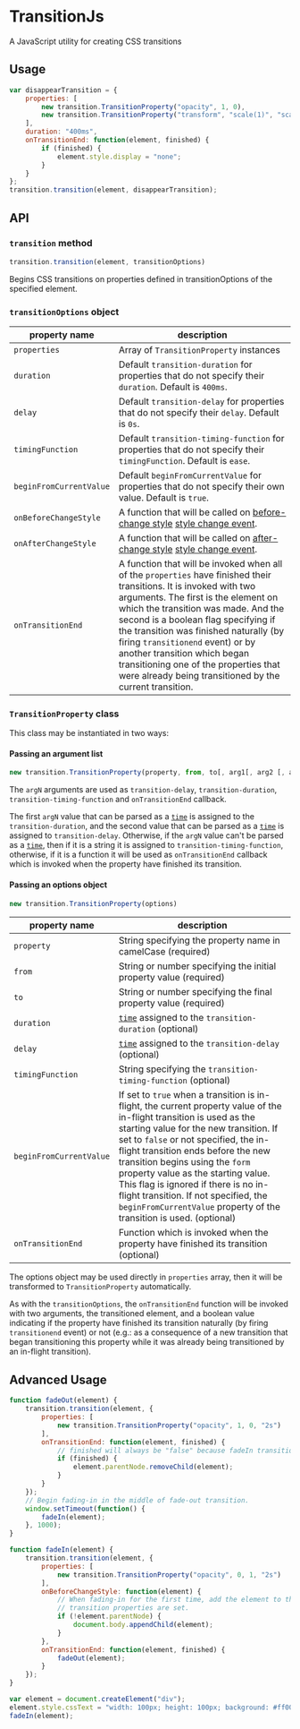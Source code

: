 # TransitionJs
A JavaScript utility for creating CSS transitions

## Usage

```JavaScript
var disappearTransition = {
    properties: [
        new transition.TransitionProperty("opacity", 1, 0),
        new transition.TransitionProperty("transform", "scale(1)", "scale(0.5)")
    ],
    duration: "400ms",
    onTransitionEnd: function(element, finished) {
        if (finished) {
            element.style.display = "none";
        }
    }
};
transition.transition(element, disappearTransition);
```

## API

### `transition` method

```JavaScript
transition.transition(element, transitionOptions)
```

Begins CSS transitions on properties defined in transitionOptions of the specified element.

### `transitionOptions` object

property name | description
--------------|------------
`properties` | Array of `TransitionProperty` instances  
`duration` | Default `transition-duration` for properties that do not specify their `duration`. Default is `400ms`.  
`delay` | Default `transition-delay` for properties that do not specify their `delay`. Default is `0s`.  
`timingFunction` | Default `transition-timing-function` for properties that do not specify their `timingFunction`. Default is `ease`.
`beginFromCurrentValue` | Default `beginFromCurrentValue` for properties that do not specify their own value. Default is `true`.
`onBeforeChangeStyle` | A function that will be called on [before-change style](http://www.w3.org/TR/css3-transitions/#before-change-style) [style change event](http://www.w3.org/TR/css3-transitions/#style-change-event).
`onAfterChangeStyle` | A function that will be called on [after-change style](http://www.w3.org/TR/css3-transitions/#after-change-style) [style change event](http://www.w3.org/TR/css3-transitions/#style-change-event).
`onTransitionEnd` | A function that will be invoked when all of the `properties` have finished their transitions. It is invoked with two arguments. The first is the element on which the transition was made. And the second is a boolean flag specifying if the transition was finished naturally (by firing `transitionend` event) or by another transition which began transitioning one of the properties that were already being transitioned by the current transition.

### `TransitionProperty` class

This class may be instantiated in two ways:

#### Passing an argument list

```JavaScript
new transition.TransitionProperty(property, from, to[, arg1[, arg2 [, arg3[, arg4]]]])
```

The `argN` arguments are used as `transition-delay`, `transition-duration`, `transition-timing-function` and `onTransitionEnd` callback.

The first `argN` value that can be parsed as a [`time`](https://developer.mozilla.org/en-US/docs/Web/CSS/time) is assigned to the `transition-duration`, and the second value that can be parsed as a [`time`](https://developer.mozilla.org/en-US/docs/Web/CSS/time) is assigned to `transition-delay`. Otherwise, if the `argN` value can't be parsed as a [`time`](https://developer.mozilla.org/en-US/docs/Web/CSS/time), then if it is a string it is assigned to `transition-timing-function`, otherwise, if it is a function it will be used as `onTransitionEnd` callback which is invoked when the property have finished its transition.

#### Passing an options object

```JavaScript
new transition.TransitionProperty(options)
```
property name | description
--------------|------------
`property` | String specifying the property name in camelCase (required)
`from` | String or number specifying the initial property value (required)
`to` | String or number specifying the final property value (required)
`duration` | [`time`](https://developer.mozilla.org/en-US/docs/Web/CSS/time) assigned to the `transition-duration` (optional)
`delay` | [`time`](https://developer.mozilla.org/en-US/docs/Web/CSS/time) assigned to the `transition-delay` (optional)
`timingFunction` | String specifying the `transition-timing-function` (optional)
`beginFromCurrentValue` | If set to `true` when a transition is in-flight, the current property value of the in-flight transition is used as the starting value for the new transition. If set to `false` or not specified, the in-flight transition ends before the new transition begins using the `form` property value as the starting value. This flag is ignored if there is no in-flight transition. If not specified, the `beginFromCurrentValue` property of the transition is used. (optional)
`onTransitionEnd` | Function which is invoked when the property have finished its transition (optional)

The options object may be used directly in `properties` array, then it will be transformed to `TransitionProperty` automatically.

As with the `transitionOptions`, the `onTransitionEnd` function will be invoked with two arguments, the transitioned element, and a boolean value indicating if the property have finished its transition naturally (by firing `transitionend` event) or not (e.g.: as a consequence of a new transition that began transitioning this property while it was already being transitioned by an in-flight transition).

## Advanced Usage

```JavaScript
function fadeOut(element) {
    transition.transition(element, {
        properties: [
            new transition.TransitionProperty("opacity", 1, 0, "2s")
        ],
        onTransitionEnd: function(element, finished) {
            // finished will always be "false" because fadeIn transition begins before this transition finishes naturally
            if (finished) {
                element.parentNode.removeChild(element);
            }
        }
    });
    // Begin fading-in in the middle of fade-out transition.
    window.setTimeout(function() {
        fadeIn(element);
    }, 1000);
}

function fadeIn(element) {
    transition.transition(element, {
        properties: [
            new transition.TransitionProperty("opacity", 0, 1, "2s")
        ],
        onBeforeChangeStyle: function(element) {
            // When fading-in for the first time, add the element to the DOM right after opacity:0 is set and before
            // transition properties are set. 
            if (!element.parentNode) {
                document.body.appendChild(element);
            }
        },
        onTransitionEnd: function(element, finished) {
            fadeOut(element);
        }
    });
}

var element = document.createElement("div");
element.style.cssText = "width: 100px; height: 100px; background: #ff0000";
fadeIn(element);
```